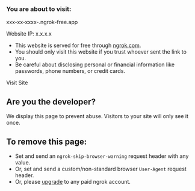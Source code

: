 
### You are about to visit:

xxx-xx-xxxx-.ngrok-free.app

Website IP: x.x.x.x

* This website is served for free through [ngrok.com](https://ngrok.com/).
* You should only visit this website if you trust whoever sent the link to you.
* Be careful about disclosing personal or financial information like passwords, phone numbers, or credit cards.

Visit Site

## Are you the developer?

We display this page to prevent abuse. Visitors to your site will only see it once.

## To remove this page:

* Set and send an `ngrok-skip-browser-warning` request header with any value.
* Or, set and send a custom/non-standard browser `User-Agent` request header.
* Or, please [upgrade](https://dashboard.ngrok.com/billing) to any paid ngrok account.
